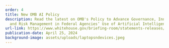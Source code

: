 ```yaml
---
order: 4
title: New OMB AI Policy
description: Read the latest on OMB's Policy to Advance Governance, Innovation,
  and Risk Management in Federal Agencies’ Use of Artificial Intelligence!
url-link: https://www.whitehouse.gov/briefing-room/statements-releases/2024/03/28/fact-sheet-vice-president-harris-announces-omb-policy-to-advance-governance-innovation-and-risk-management-in-federal-agencies-use-of-artificial-intelligence/
publication-date: April 25, 2024
background-image: assets/uploads/laptopsndevices.jpeg
---
```

